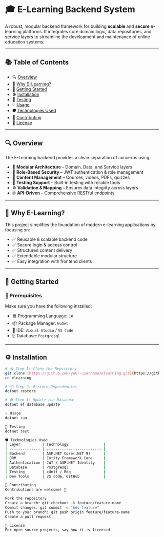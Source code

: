 # 🎓 E-Learning Backend System

A robust, modular backend framework for building **scalable** and **secure** e-learning platforms. It integrates core domain logic, data repositories, and service layers to streamline the development and maintenance of online education systems.

---

## 📚 Table of Contents

- 🔍 [Overview](#overview)
- 🎯 [Why E-Learning?](#why-e-learning)
- 🚀 [Getting Started](#getting-started)
- ⚙️ [Installation](#installation)
- 🧪 [Testing](#testing)
- 💡 [Usage](#usage)
- 🛡️ [Technologies Used](#technologies-used)
- 🤝 [Contributing](#contributing)
- 📄 [License](#license)

---

## 🔍 Overview

The E-Learning backend provides a clean separation of concerns using:

- 🧱 **Modular Architecture** – Domain, Data, and Service layers  
- 🔐 **Role-Based Security** – JWT authentication & role management  
- 📁 **Content Management** – Courses, videos, PDFs, quizzes  
- 🧪 **Testing Support** – Built-in testing with reliable tools  
- ⚙️ **Validation & Mapping** – Ensures data integrity across layers  
- 🌐 **API-Driven** – Comprehensive RESTful endpoints  

---

## 🎯 Why E-Learning?

This project simplifies the foundation of modern e-learning applications by focusing on:

- ✅ Reusable & scalable backend code  
- ✅ Secure login & access control  
- ✅ Structured content delivery  
- ✅ Extendable modular structure  
- ✅ Easy integration with frontend clients  

---

## 🚀 Getting Started

### 🔧 Prerequisites

Make sure you have the following installed:

- 🟦 Programming Language: `C#`  
- 📦 Package Manager: `NuGet`  
- 🧰 IDE: `Visual Studio` / `VS Code`  
- 🗄️ Database: `Postgresql`  

---

## ⚙️ Installation

```bash
# 📥 Step 1: Clone the Repository
git clone [https://github.com/your-username/elearning.git](https://github.com/Khushali-kavathiya/E_Learning.git)
cd elearning

# 📦 Step 2: Restore Dependencies
dotnet restore

# 🛠️ Step 3: Update the Database
dotnet ef database update

💡 Usage
dotnet run

🧪 Testing
dotnet test

🛡️ Technologies Used
| Layer          | Technology                |
| -------------- | ------------------------- |
| Backend        | ASP.NET Core(.NET 9)      |
| ORM            | Entity Framework Core     |
| Authentication | JWT / ASP.NET Identity    |
| Database       | Postgresql                |
| Testing        | xUnit / Moq               |
| Dev Tools      | VS code, GitHub           |

🤝 Contributing
Contributions are welcome! 🙌

Fork the repository
Create a branch: git checkout -b feature/feature-name
Commit changes: git commit -m "Add feature"
Push to your branch: git push origin feature/feature-name
Create a pull request

📄 License
For open source projects, say how it is licensed.




